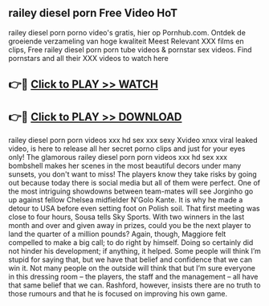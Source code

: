 ## railey diesel porn Free Video HoT 

railey diesel porn porno video's gratis, hier op Pornhub.com. Ontdek de groeiende verzameling van hoge kwaliteit Meest Relevant XXX films en clips,
Free railey diesel porn porn tube videos & pornstar sex videos. Find pornstars and all their XXX videos to watch here


## 👉🔴 [Click to PLAY >> WATCH](http://us.freeplayer.one?title=railey_diesel_porn&ref=16D)

## 👉🔴 [Click to PLAY >> DOWNLOAD](http://us.freeplayer.one?title=railey_diesel_porn&ref=16D)


railey diesel porn porn videos xxx hd sex xxx sexy Xvideo xnxx viral leaked video, is here to release all her secret porno clips and just for your eyes only! The glamorous railey diesel porn porn videos xxx hd sex xxx bombshell makes her scenes in the most beautiful decors under many sunsets, you don't want to miss! The players know they take risks by going out because today there is social media but all of them were perfect. One of the most intriguing showdowns between team-mates will see Jorginho go up against fellow Chelsea midfielder N'Golo Kante. It is why he made a detour to USA before even setting foot on Polish soil. That first meeting was close to four hours, Sousa tells Sky Sports. With two winners in the last month and over and given away in prizes, could you be the next player to land the quarter of a million pounds? Again, though, Maggiore felt compelled to make a big call; to do right by himself. Doing so certainly did not hinder his development; if anything, it helped. Some people will think I’m stupid for saying that, but we have that belief and confidence that we can win it. Not many people on the outside will think that but I’m sure everyone in this dressing room – the players, the staff and the management – all have that same belief that we can. Rashford, however, insists there are no truth to those rumours and that he is focused on improving his own game.